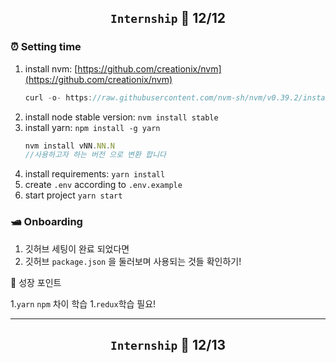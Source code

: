 ## <p align="center"> `Internship` 📆 12/12

### ⏰ Setting time
1. install nvm: [https://github.com/creationix/nvm](https://github.com/creationix/nvm)
    ```jsx
    curl -o- https://raw.githubusercontent.com/nvm-sh/nvm/v0.39.2/install.sh | bash	
    ```    
2. install node stable version: `nvm install stable`
3. install yarn: `npm install -g yarn`
    ```jsx
    nvm install vNN.NN.N
    //사용하고자 하는 버전 으로 변환 합니다
    ```  
4. install requirements: `yarn install`
5. create `.env` according to `.env.example`
6. start project `yarn start`


### 🛥 Onboarding 
1. 깃허브 세팅이 완료 되었다면
1. 깃허브 `package.json` 을 둘러보며 사용되는 것들 확인하기!

🌳 성장 포인트

1.`yarn` `npm` 차이 학습
1.`redux`학습 필요!


---

## <p align="center"> `Internship` 📆 12/13


